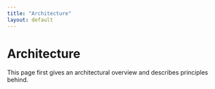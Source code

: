 ```yaml
---
title: "Architecture"
layout: default
---
```


# Architecture

This page first gives an architectural overview and describes principles behind.
